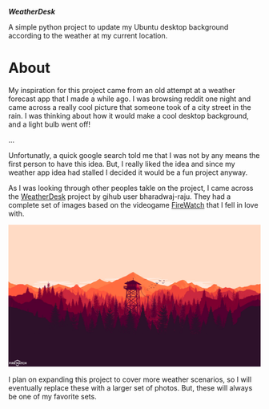 ***WeatherDesk***

A simple python project to update my Ubuntu desktop background according to the weather at my current location.

# About

My inspiration for this project came from an old attempt at a weather forecast app that I made a while ago. I was browsing reddit one night and came across a really cool picture that someone took of a city street in the rain. I was thinking about how it would make a cool desktop background, and a light bulb went off! 

...

Unfortunatly, a quick google search told me that I was not by any means the first person to have this idea. But, I really liked the idea and since my weather app idea had stalled I decided it would be a fun project anyway. 

As I was looking through other peoples takle on the project, I came across the [WeatherDesk](https://github.com/bharadwaj-raju/WeatherDesk) project by gihub user bharadwaj-raju. They had a complete set of images based on the videogame [FireWatch](https://www.firewatchgame.com/) that I fell in love with. 

![FireWatch image for a clear day](/images/day-clear.jpg)

I plan on expanding this project to cover more weather scenarios, so I will eventually replace these with a larger set of photos. But, these will always be one of my favorite sets.
